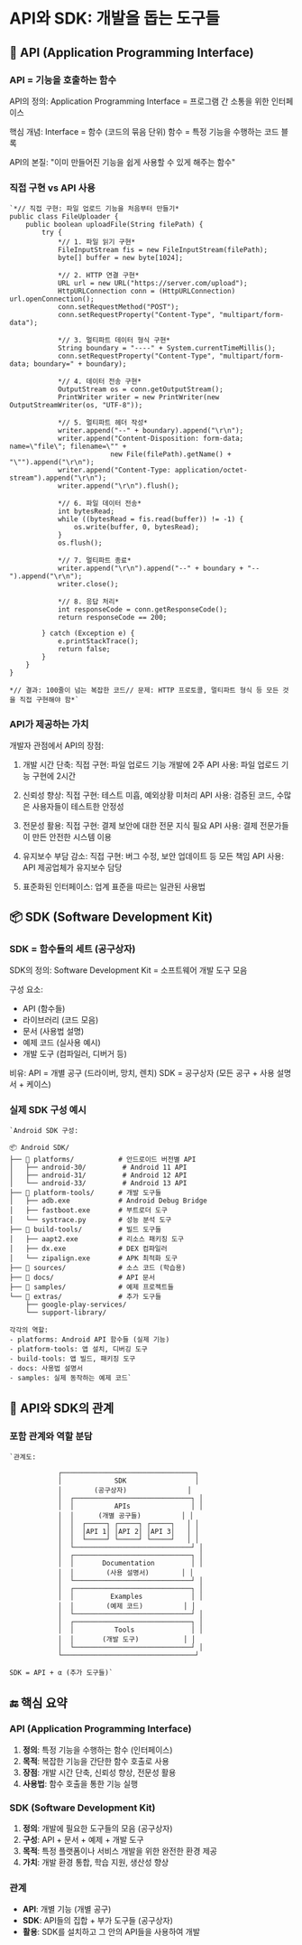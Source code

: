 # API와 SDK: 개발을 돕는 도구들

## 🔧 API (Application Programming Interface)

### **API = 기능을 호출하는 함수**

API의 정의:
Application Programming Interface = 프로그램 간 소통을 위한 인터페이스

핵심 개념:
Interface = 함수 (코드의 묶음 단위)
함수 = 특정 기능을 수행하는 코드 블록

API의 본질:
"이미 만들어진 기능을 쉽게 사용할 수 있게 해주는 함수"

### **직접 구현 vs API 사용**

```
`*// 직접 구현: 파일 업로드 기능을 처음부터 만들기*
public class FileUploader {
    public boolean uploadFile(String filePath) {
        try {
            *// 1. 파일 읽기 구현*
            FileInputStream fis = new FileInputStream(filePath);
            byte[] buffer = new byte[1024];
            
            *// 2. HTTP 연결 구현*  
            URL url = new URL("https://server.com/upload");
            HttpURLConnection conn = (HttpURLConnection) url.openConnection();
            conn.setRequestMethod("POST");
            conn.setRequestProperty("Content-Type", "multipart/form-data");
            
            *// 3. 멀티파트 데이터 형식 구현*
            String boundary = "----" + System.currentTimeMillis();
            conn.setRequestProperty("Content-Type", "multipart/form-data; boundary=" + boundary);
            
            *// 4. 데이터 전송 구현*
            OutputStream os = conn.getOutputStream();
            PrintWriter writer = new PrintWriter(new OutputStreamWriter(os, "UTF-8"));
            
            *// 5. 멀티파트 헤더 작성*
            writer.append("--" + boundary).append("\r\n");
            writer.append("Content-Disposition: form-data; name=\"file\"; filename=\"" + 
                         new File(filePath).getName() + "\"").append("\r\n");
            writer.append("Content-Type: application/octet-stream").append("\r\n");
            writer.append("\r\n").flush();
            
            *// 6. 파일 데이터 전송*
            int bytesRead;
            while ((bytesRead = fis.read(buffer)) != -1) {
                os.write(buffer, 0, bytesRead);
            }
            os.flush();
            
            *// 7. 멀티파트 종료*
            writer.append("\r\n").append("--" + boundary + "--").append("\r\n");
            writer.close();
            
            *// 8. 응답 처리*
            int responseCode = conn.getResponseCode();
            return responseCode == 200;
            
        } catch (Exception e) {
            e.printStackTrace();
            return false;
        }
    }
}

*// 결과: 100줄이 넘는 복잡한 코드// 문제: HTTP 프로토콜, 멀티파트 형식 등 모든 것을 직접 구현해야 함*`
```

### **API가 제공하는 가치**

개발자 관점에서 API의 장점:

1. 개발 시간 단축:
   직접 구현: 파일 업로드 기능 개발에 2주
   API 사용: 파일 업로드 기능 구현에 2시간

2. 신뢰성 향상:
   직접 구현: 테스트 미흡, 예외상황 미처리
   API 사용: 검증된 코드, 수많은 사용자들이 테스트한 안정성

3. 전문성 활용:
   직접 구현: 결제 보안에 대한 전문 지식 필요
   API 사용: 결제 전문가들이 만든 안전한 시스템 이용

4. 유지보수 부담 감소:
   직접 구현: 버그 수정, 보안 업데이트 등 모든 책임
   API 사용: API 제공업체가 유지보수 담당

5. 표준화된 인터페이스:
   업계 표준을 따르는 일관된 사용법

## 📦 SDK (Software Development Kit)

### **SDK = 함수들의 세트 (공구상자)**

SDK의 정의:
Software Development Kit = 소프트웨어 개발 도구 모음

구성 요소:
- API (함수들)
- 라이브러리 (코드 모음)
- 문서 (사용법 설명)
- 예제 코드 (실사용 예시)
- 개발 도구 (컴파일러, 디버거 등)

비유:
API = 개별 공구 (드라이버, 망치, 렌치)
SDK = 공구상자 (모든 공구 + 사용 설명서 + 케이스)

### **실제 SDK 구성 예시**

```
`Android SDK 구성:

📦 Android SDK/
├── 📁 platforms/           # 안드로이드 버전별 API
│   ├── android-30/         # Android 11 API
│   ├── android-31/         # Android 12 API
│   └── android-33/         # Android 13 API
├── 📁 platform-tools/      # 개발 도구들
│   ├── adb.exe            # Android Debug Bridge
│   ├── fastboot.exe       # 부트로더 도구
│   └── systrace.py        # 성능 분석 도구
├── 📁 build-tools/         # 빌드 도구들
│   ├── aapt2.exe          # 리소스 패키징 도구
│   ├── dx.exe             # DEX 컴파일러
│   └── zipalign.exe       # APK 최적화 도구
├── 📁 sources/             # 소스 코드 (학습용)
├── 📁 docs/                # API 문서
├── 📁 samples/             # 예제 프로젝트들
└── 📁 extras/              # 추가 도구들
    ├── google-play-services/
    └── support-library/

각각의 역할:
- platforms: Android API 함수들 (실제 기능)
- platform-tools: 앱 설치, 디버깅 도구
- build-tools: 앱 빌드, 패키징 도구  
- docs: 사용법 설명서
- samples: 실제 동작하는 예제 코드`
```

## 🔄 API와 SDK의 관계

### **포함 관계와 역할 분담**

```
`관계도:

            ┌─────────────────────────────────┐
            │             SDK                 │
            │        (공구상자)               │
            │  ┌─────────────────────────────┐ │
            │  │          APIs               │ │
            │  │      (개별 공구들)          │ │
            │  │  ┌─────┐ ┌─────┐ ┌─────┐   │ │
            │  │  │API 1│ │API 2│ │API 3│   │ │
            │  │  └─────┘ └─────┘ └─────┘   │ │
            │  └─────────────────────────────┘ │
            │  ┌─────────────────────────────┐ │
            │  │       Documentation         │ │
            │  │        (사용 설명서)        │ │
            │  └─────────────────────────────┘ │
            │  ┌─────────────────────────────┐ │
            │  │         Examples            │ │
            │  │        (예제 코드)          │ │
            │  └─────────────────────────────┘ │
            │  ┌─────────────────────────────┐ │
            │  │          Tools              │ │
            │  │       (개발 도구)           │ │
            │  └─────────────────────────────┘ │
            └─────────────────────────────────┘

SDK = API + α (추가 도구들)`
```

## 🔚 핵심 요약

### **API (Application Programming Interface)**

1. **정의**: 특정 기능을 수행하는 함수 (인터페이스)
2. **목적**: 복잡한 기능을 간단한 함수 호출로 사용
3. **장점**: 개발 시간 단축, 신뢰성 향상, 전문성 활용
4. **사용법**: 함수 호출을 통한 기능 실행

### **SDK (Software Development Kit)**

1. **정의**: 개발에 필요한 도구들의 모음 (공구상자)
2. **구성**: API + 문서 + 예제 + 개발 도구
3. **목적**: 특정 플랫폼이나 서비스 개발을 위한 완전한 환경 제공
4. **가치**: 개발 환경 통합, 학습 지원, 생산성 향상

### **관계**

- **API**: 개별 기능 (개별 공구)
- **SDK**: API들의 집합 + 부가 도구들 (공구상자)
- **활용**: SDK를 설치하고 그 안의 API들을 사용하여 개발